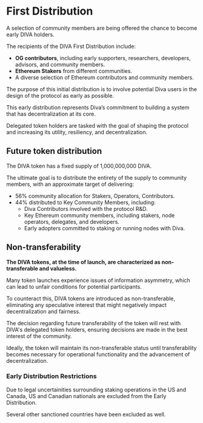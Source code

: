 # First Distribution

A selection of community members are being offered the chance to become early DIVA holders.

The recipients of the DIVA First Distribution include:

- **OG contributors**, including early supporters, researchers, developers, advisors, and community members.
- **Ethereum Stakers** from different communities.
- A diverse selection of Ethereum contributors and community members.

The purpose of this initial distribution is to involve potential Diva users in the design of the protocol as early as possible.

This early distribution represents Diva’s commitment to building a system that has decentralization at its core.

Delegated token holders are tasked with the goal of shaping the protocol and increasing its utility, resiliency, and decentralization.


## Future token distribution

The DIVA token has a fixed supply of 1,000,000,000 DIVA.

The ultimate goal is to distribute the entirety of the supply to community members, with an approximate target of delivering:

- 56% community allocation for Stakers, Operators, Contributors.
- 44% distributed to Key Community Members, including:
    - Diva Contributors involved with the protocol R&D.
    - Key Ethereum community members, including stakers, node operators, delegates, and developers.
    - Early adopters committed to staking or running nodes with Diva.

## Non-transferability

**The DIVA tokens, at the time of launch, are characterized as non-transferable and valueless.**

Many token launches experience issues of information asymmetry, which can lead to unfair conditions for potential participants.

To counteract this, DIVA tokens are introduced as non-transferable, eliminating any speculative interest that might negatively impact decentralization and fairness.

The decision regarding future transferability of the token will rest with DIVA's delegated token holders, ensuring decisions are made in the best interest of the community.

Ideally, the token will maintain its non-transferable status until transferability becomes necessary for operational functionality and the advancement of decentralization.

### Early Distribution Restrictions

Due to legal uncertainities surrounding staking operations in the US and Canada, US and Canadian nationals are excluded from the Early Distribution.

Several other sanctioned countries have been excluded as well.